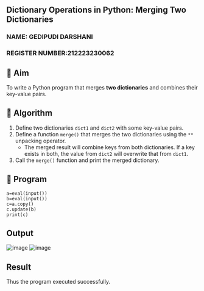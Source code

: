 ## Dictionary Operations in Python: Merging Two Dictionaries
### NAME: GEDIPUDI DARSHANI
### REGISTER NUMBER:212223230062
## 🎯 Aim
To write a Python program that merges **two dictionaries** and combines their key-value pairs.

## 🧠 Algorithm
1. Define two dictionaries `dict1` and `dict2` with some key-value pairs.
2. Define a function `merge()` that merges the two dictionaries using the `**` unpacking operator.
   - The merged result will combine keys from both dictionaries. If a key exists in both, the value from `dict2` will overwrite that from `dict1`.
3. Call the `merge()` function and print the merged dictionary.

## 🧾 Program

```
a=eval(input())
b=eval(input())
c=a.copy()
c.update(b)
print(c)
```

## Output
![image](https://github.com/user-attachments/assets/c483c822-bd69-459c-8b00-d11bf98d23f8)
![image](https://github.com/user-attachments/assets/9a098ad1-20db-4160-bf14-ab8da2aeec10)

## Result
Thus the program executed successfully.
